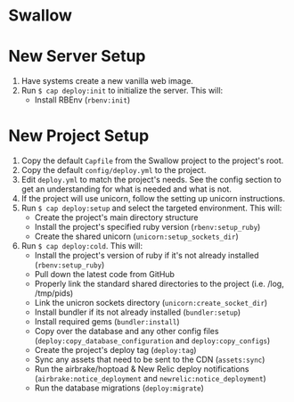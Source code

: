 # Swallow

# New Server Setup
1. Have systems create a new vanilla web image.
2. Run `$ cap deploy:init` to initialize the server. This will:
    * Install RBEnv (`rbenv:init`)
    
# New Project Setup
1. Copy the default `Capfile` from the Swallow project to the project's root.
2. Copy the default `config/deploy.yml` to the project.
3. Edit `deploy.yml` to match the project's needs. See the config section to get an understanding for what is needed and what is not.
4. If the project will use unicorn, follow the setting up unicorn instructions.
5. Run `$ cap deploy:setup` and select the targeted environment. This will:
    * Create the project's main directory structure 
    * Install the project's specified ruby version (`rbenv:setup_ruby`)
    * Create the shared unicorn  (`unicorn:setup_sockets_dir`)
6. Run `$ cap deploy:cold`. This will:
    * Install the project's version of ruby if it's not already installed (`rbenv:setup_ruby`)
    * Pull down the latest code from GitHub
    * Properly link the standard shared directories to the project (i.e. /log, /tmp/pids)
    * Link the unicron sockets directory (`unicorn:create_socket_dir`)
    * Install bundler if its not already installed (`bundler:setup`)
    * Install required gems (`bundler:install`)
    * Copy over the database and any other config files (`deploy:copy_database_configuration` and `deploy:copy_configs`)
    * Create the project's deploy tag (`deploy:tag`)
    * Sync any assets that need to be sent to the CDN (`assets:sync`)
    * Run the airbrake/hoptoad & New Relic deploy notifications (`airbrake:notice_deployment` and `newrelic:notice_deployment`)
    * Run the database migrations (`deploy:migrate`)
 